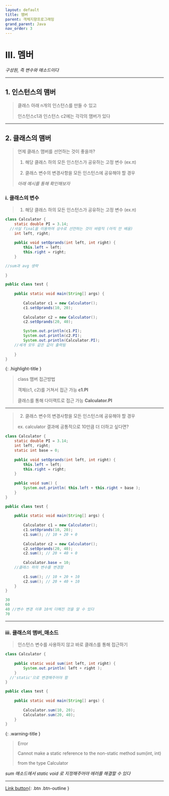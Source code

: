 ```yaml
---
layout: default
title: 멤버
parent: 객체지향프로그래밍
grand_parent: Java
nav_order: 3
---
```


# III. 멤버

_구성원, 즉 변수와 매소드이다_

---

## 1. 인스턴스의 맴버

> 클래스 아래 n개의 인스턴스를 만들 수 있고
>
> 인스턴스c1과 인스턴스 c2에는 각각의 맴버가 있다


---

## 2. 클래스의 맴버

> 언제 클래스 맴버를 선언하는 것이 좋을까?
>
> 1. 해당 클래스 하의 모든 인스턴스가 공유하는 고정 변수 (ex.π)
>
> 2. 클래스 변수의 변경사항을 모든 인스턴스에 공유해야 할 경우
>
> _아래 예시를 통해 확인해보자_

### i. 클래스의 변수

> 1. 해당 클래스 하의 모든 인스턴스가 공유하는 고정 변수 (ex.π)

```java
class Calculator {
	static double PI = 3.14;
  //사실 final을 이용하여 상수로 선언하는 것이 바람직 (아직 안 배움)
	int left, right;
	
	public void setOprands(int left, int right) {
		this.left = left;
		this.right = right;
	}

//sum과 avg 생략	
	
}

public class test {
	
	public static void main(String[] args) {
		
		Calculator c1 = new Calculator();
		c1.setOprands(10, 20);
		
		Calculator c2 = new Calculator();
		c2.setOprands(20, 40);

		System.out.println(c1.PI);
		System.out.println(c2.PI);
		System.out.println(Calculator.PI); 
    //세개 모두 같은 값이 출력됨
		
	}
}
```

{: .highlight-title }
> class 맴버 접근방법
>
> 객체(c1, c2)를 거쳐서 접근 가능 **c1.PI**
>
> 클래스를 통해 다이랙트로 접근 가능 **Calculator.PI**

---

> 2. 클래스 변수의 변경사항을 모든 인스턴스에 공유해야 할 경우
>
> ex. calculator 결과에 공통적으로 10만큼 더 더하고 싶다면?

```java
class Calculator {
	static double PI = 3.14;
	int left, right;
	static int base = 0;
	
	public void setOprands(int left, int right) {
		this.left = left;
		this.right = right;
	}
	
	public void sum() {
		System.out.println( this.left + this.right + base );
	}
}

public class test {
	
	public static void main(String[] args) {
		
		Calculator c1 = new Calculator();
		c1.setOprands(10, 20);
		c1.sum(); // 10 + 20 + 0
		
		Calculator c2 = new Calculator();
		c2.setOprands(20, 40);
		c2.sum(); // 20 + 40 + 0
		
		Calculator.base = 10;
    //클래스 하의 변수를 변경함
		
		c1.sum(); // 10 + 20 + 10
		c2.sum(); // 20 + 40 + 10
	}
}
```

```java
30
60
40 //변수 변경 이후 10씩 더해진 것을 알 수 있다
70
```

---

### iii. 클래스의 맴버_매소드

> 인스턴스 변수를 사용하지 않고 바로 클래스를 통해 접근하기



```java
class Calculator {
	
	public static void sum(int left, int right) {
		System.out.println( left + right );
	}
  //'static'으로 변경해주어야 함
}

public class test {
	
	public static void main(String[] args) {
		
		Calculator.sum(10, 20);
		Calculator.sum(20, 40);
	}
}
```

{: .warning-title }
> Error
>
> Cannot make a static reference to the non-static method sum(int, int)
>
> from the type Calculator

_sum 매소드에서 static void 로 지정해주어야 에러를 해결할 수 있다_

---


[Link button](https://opentutorials.org/course/1223/5440){: .btn .btn-outline }


